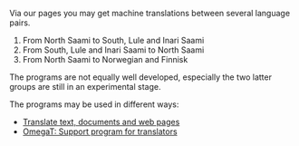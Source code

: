 Via our pages you may get machine translations between several language
pairs.

1.  From North Saami to South, Lule and Inari Saami
2.  From South, Lule and Inari Saami to North Saami
3.  From North Saami to Norwegian and Finnisk

The programs are not equally well developed, especially the two latter
groups are still in an experimental stage.

The programs may be used in different ways:

- [Translate text, documents and web
  pages](http://gtweb.uit.no/jorgal/index.eng.html)
- [OmegaT: Support program for translators](omegat.eng.html)
